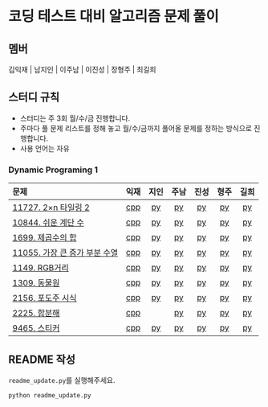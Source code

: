 # 코딩 테스트 대비 알고리즘 문제 풀이

## 멤버

김익재 | 남지인 | 이주남 | 이진성 | 장형주 | 최길희

## 스터디 규칙

- 스터디는 주 3회 월/수/금 진행합니다.
- 주마다 풀 문제 리스트를 정해 놓고 월/수/금까지 풀어올 문제를 정하는 방식으로 진행합니다.
- 사용 언어는 자유

### Dynamic Programing 1

|문제|익재|지인|주남|진성|형주|길희|
|:---|:---:|:---:|:---:|:---:|:---:|:---:|
|[11727. 2×n 타일링 2](https://www.acmicpc.net/problem/11727)|[cpp](Ikjae\11727.cpp)|[py](Jiin\11727.py)|[py](Joons\11727.py)|[py](ssung\11727.py)|[py](Hyungjoo\11727.py)|[py](Gilhee\11727.py)|
|[10844. 쉬운 계단 수](https://www.acmicpc.net/problem/10844)|[cpp](Ikjae\10844.cpp)|[py](Jiin\10844.py)|[py](Joons\10844.py)|[py](ssung\10844.py)|[py](Hyungjoo\10844.py)|[py](Gilhee\10844.py)|
|[1699. 제곱수의 합](https://www.acmicpc.net/problem/1699)|[cpp](Ikjae\1699.cpp)|[py](Jiin\1699.py)|[py](Joons\1699.py)|[py](ssung\1699.py)|[py](Hyungjoo\1699.py)|[py](Gilhee\1699.py)|
|[11055. 가장 큰 증가 부분 수열](https://www.acmicpc.net/problem/11055)|[cpp](Ikjae\11055.cpp)|[py](Jiin\11055.py)|[py](Joons\11055.py)|[py](ssung\11055.py)|[py](Hyungjoo\11055.py)|[py](Gilhee\11055.py)|
|[1149. RGB거리](https://www.acmicpc.net/problem/1149)|[cpp](Ikjae\1149.cpp)|[py](Jiin\1149.py)|[py](Joons\1149.py)|[py](ssung\1149.py)|[py](Hyungjoo\1149.py)|[py](Gilhee\1149.py)|
|[1309. 동물원](https://www.acmicpc.net/problem/1309)|[cpp](Ikjae\1309.cpp)|[py](Jiin\1309.py)|[py](Joons\1309.py)|[py](ssung\1309.py)|[py](Hyungjoo\1309.py)|[py](Gilhee\1309.py)|
|[2156. 포도주 시식](https://www.acmicpc.net/problem/2156)|[cpp](Ikjae\2156.cpp)|[py](Jiin\2156.py)|[py](Joons\2156.py)|[py](ssung\2156.py)|[py](Hyungjoo\2156.py)|[py](Gilhee\2156.py)|
|[2225. 합분해](https://www.acmicpc.net/problem/2225)|[cpp](Ikjae\2225.cpp)||[py](Joons\2225.py)|[py](ssung\2225.py)|[py](Hyungjoo\2225.py)|[py](Gilhee\2225.py)|
|[9465. 스티커](https://www.acmicpc.net/problem/9465)|[cpp](Ikjae\9465.cpp)|[py](Jiin\9465.py)|[py](Joons\9465.py)|[py](ssung\9465.py)|[py](Hyungjoo\9465.py)|[py](Gilhee\9465.py)|


## README 작성

`readme_update.py`를 실행해주세요.

```bash
python readme_update.py
```
